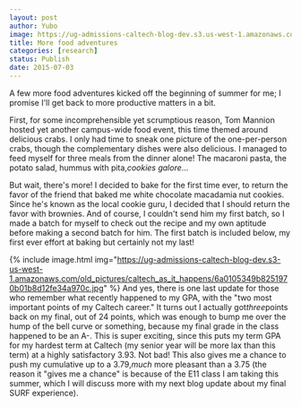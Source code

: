 ```yaml
---
layout: post
author: Yubo
image: https://ug-admissions-caltech-blog-dev.s3.us-west-1.amazonaws.com/old_pictures/6a01a73dbab781970d01b8d12fe219970c-pi.jpg
title: More food adventures 
categories: [research]
status: Publish
date: 2015-07-03
---
```



A few more food adventures kicked off the beginning of summer for me; I promise I'll get back to more productive matters in a bit.

First, for some incomprehensible yet scrumptious reason, Tom Mannion hosted yet another campus-wide food event, this time themed around delicious crabs. I only had time to sneak one picture of the one-per-person crabs, though the complementary dishes were also delicious. I managed to feed myself for three meals from the dinner alone! The macaroni pasta, the potato salad, hummus with pita,*cookies galore*...

But wait, there's more! I decided to bake for the first time ever, to return the favor of the friend that baked me white chocolate macadamia nut cookies. Since he's known as the local cookie guru, I decided that I should return the favor with brownies. And of course, I couldn't send him my first batch, so I made a batch for myself to check out the recipe and my own aptitude before making a second batch for him. The first batch is included below, my first ever effort at baking but certainly not my last!

{% include image.html img="https://ug-admissions-caltech-blog-dev.s3-us-west-1.amazonaws.com/old_pictures/caltech_as_it_happens/6a0105349b8251970b01b8d12fe34a970c.jpg" %}
And yes, there is one last update for those who remember what recently happened to my GPA, with the "two most important points of my Caltech career." It turns out I actually got*three*points back on my final, out of 24 points, which was enough to bump me over the hump of the bell curve or something, because my final grade in the class happened to be an A-. This is super exciting, since this puts my term GPA for my hardest term at Caltech (my senior year will be more lax than this term) at a highly satisfactory 3.93. Not bad! This also gives me a chance to push my cumulative up to a 3.79,*much* more pleasant than a 3.75 (the reason it "gives me a chance" is because of the E11 class I am taking this summer, which I will discuss more with my next blog update about my final SURF experience).

